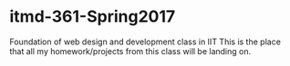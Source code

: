 # itmd-361-Spring2017
Foundation of web design and development class in IIT
This is the place that all my homework/projects from this class will be landing on.
